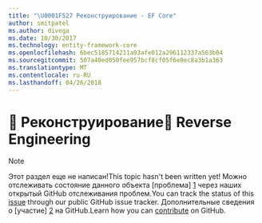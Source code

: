 ```yaml
---
title: "\U0001F527 Реконструирование - EF Core"
author: smitpatel
ms.author: divega
ms.date: 10/30/2017
ms.technology: entity-framework-core
ms.openlocfilehash: 6bec5185714211a93afe012a296112337a563b04
ms.sourcegitcommit: 507a40ed050fee957bcf8cf05f6e0ec8a3b1a363
ms.translationtype: MT
ms.contentlocale: ru-RU
ms.lasthandoff: 04/26/2018
---
```

# <a name="-reverse-engineering"></a><span data-ttu-id="fdb40-102">🔧 Реконструирование</span><span class="sxs-lookup"><span data-stu-id="fdb40-102">🔧 Reverse Engineering</span></span>

> [!NOTE]
> <span data-ttu-id="fdb40-103">Этот раздел еще не написан!</span><span class="sxs-lookup"><span data-stu-id="fdb40-103">This topic hasn't been written yet!</span></span> <span data-ttu-id="fdb40-104">Можно отслеживать состояние данного объекта [проблема] [ 1] через наших открытый GitHub отслеживания проблем.</span><span class="sxs-lookup"><span data-stu-id="fdb40-104">You can track the status of this [issue][1] through our public GitHub issue tracker.</span></span> <span data-ttu-id="fdb40-105">Дополнительные сведения о [участие] [ 2] на GitHub.</span><span class="sxs-lookup"><span data-stu-id="fdb40-105">Learn how you can [contribute][2] on GitHub.</span></span>


  [1]: https://github.com/aspnet/EntityFramework.Docs/issues/508
  [2]: https://github.com/aspnet/EntityFramework.Docs/blob/master/CONTRIBUTING.md
